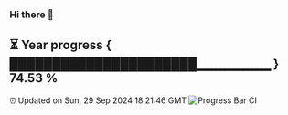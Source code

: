 ### Hi there 👋
⏳ Year progress { ██████████████████████▁▁▁▁▁▁▁▁ } 74.53 %
---
⏰ Updated on Sun, 29 Sep 2024 18:21:46 GMT
![Progress Bar CI](https://github.com/liununu/liununu/workflows/Progress%20Bar%20CI/badge.svg)
